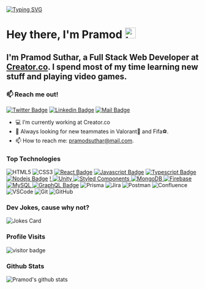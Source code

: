 [![Typing SVG](https://readme-typing-svg.demolab.com?font=Noto+Sans+Mono&size=38&pause=1000&color=FFFFFF&center=true&vCenter=true&width=800&height=90&lines=Welcome+to+my+GitHub+Profile)](https://github.com/PramodSuthar/PramodSuthar)

# Hey there, I'm Pramod <img src="https://user-images.githubusercontent.com/1303154/88677602-1635ba80-d120-11ea-84d8-d263ba5fc3c0.gif" width="28px" height="28px" alt="hey">

## I'm Pramod Suthar, a Full Stack Web Developer at [Creator.co](https://creator.co/). I spend most of my time learning new stuff and playing video games.

### :mailbox: Reach me out!

[![Twitter Badge](https://img.shields.io/badge/-@Prmd96-1ca0f1?style=flat&labelColor=1ca0f1&logo=twitter&logoColor=white&link=https://twitter.com/Prmd96)](https://twitter.com/Prmd96) [![Linkedin Badge](https://img.shields.io/badge/-Pramod-0e76a8?style=flat&labelColor=0e76a8&logo=linkedin&logoColor=white)](https://www.linkedin.com/in/pramodsuthar/) [![Mail Badge](https://img.shields.io/badge/-PramodSuthar-c0392b?style=flat&labelColor=c0392b&logo=gmail&logoColor=white)](mailto:pramodsuthar@mail.com)

<!-- TODO: Add last video link -->

- :computer: I’m currently working at Creator.co
- 🤔 Always looking for new teammates in Valorant:facepunch: and Fifa⚽.
- 📫 How to reach me: pramodsuthar@mail.com.

### Top Technologies

<!-- TODO: Make technologies links takes you to repositories -->

![HTML5](https://img.shields.io/badge/HTML5-E34F26?style=for-the-badge&logo=html5&logoColor=white)
![CSS3](https://img.shields.io/badge/CSS3-1572B6?style=for-the-badge&logo=css3&logoColor=white)
[![React Badge](https://img.shields.io/badge/-React-61DBFB?style=for-the-badge&labelColor=black&logo=react&logoColor=61DBFB)](#) [![Javascript Badge](https://img.shields.io/badge/-Javascript-F0DB4F?style=for-the-badge&labelColor=black&logo=javascript&logoColor=F0DB4F)](#) [![Typescript Badge](https://img.shields.io/badge/-Typescript-007acc?style=for-the-badge&labelColor=black&logo=typescript&logoColor=007acc)](#) [![Nodejs Badge](https://img.shields.io/badge/-Nodejs-3C873A?style=for-the-badge&labelColor=black&logo=node.js&logoColor=3C873A)](#) [!
![Unity](https://img.shields.io/badge/Unity-100000?style=for-the-badge&logo=unity&logoColor=white)
![Styled Components](https://img.shields.io/badge/styled--components-DB7093?style=for-the-badge&logo=styled-components&logoColor=white)
![MongoDB](https://img.shields.io/badge/MongoDB-4EA94B?style=for-the-badge&logo=mongodb&logoColor=white)
![Firebase](https://img.shields.io/badge/Firebase-FFCA28?style=for-the-badge&logo=firebase&logoColor=black)
![MySQL](https://img.shields.io/badge/mysql-%2300f.svg?style=for-the-badge&logo=mysql&logoColor=white)
![GraphQL Badge](https://img.shields.io/badge/-GraphQl-e535ab?style=for-the-badge&labelColor=black&logo=node.js&logoColor=e535ab)](#)
![Prisma](https://img.shields.io/badge/Prisma-0C344B?style=for-the-badge&logo=prisma&logoColor=white)
![Jira](https://img.shields.io/badge/Jira-0052CC?style=for-the-badge&logo=jira&logoColor=white)
![Postman](https://img.shields.io/badge/Postman-FF6C37?style=for-the-badge&logo=postman&logoColor=white)
![Confluence](https://img.shields.io/badge/Confluence-172B4D?style=for-the-badge&logo=confluence&logoColor=white)
![VSCode](https://img.shields.io/badge/VSCode-0078D4?style=for-the-badge&logo=visual%20studio%20code&logoColor=white)
![Git](https://img.shields.io/badge/Git-F05032?style=for-the-badge&logo=git&logoColor=white)
![GitHub](https://img.shields.io/badge/GitHub-181717?style=for-the-badge&logo=github&logoColor=white)

### Dev Jokes, cause why not?

![Jokes Card](https://readme-jokes.vercel.app/api?hideBorder)

### Profile Visits

![visitor badge](https://visitor-badge.glitch.me/badge?page_id=PramodSuthar.PramodSuthar&left_color=green&right_color=blue)

### Github Stats

![Pramod's github stats](https://github-readme-stats.vercel.app/api?username=PramodSuthar&show_icons=true&hide_border=true&count_private=true&include_all_commits=true&theme=dark)
